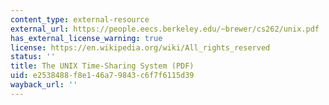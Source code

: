 ```yaml
---
content_type: external-resource
external_url: https://people.eecs.berkeley.edu/~brewer/cs262/unix.pdf
has_external_license_warning: true
license: https://en.wikipedia.org/wiki/All_rights_reserved
status: ''
title: The UNIX Time-Sharing System (PDF)
uid: e2538488-f8e1-46a7-9843-c6f7f6115d39
wayback_url: ''
---
```


